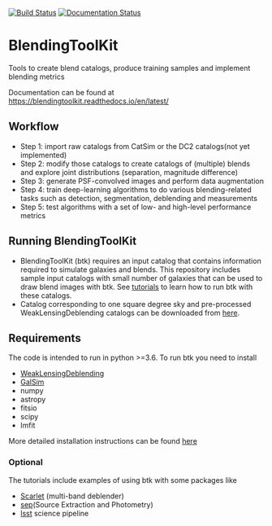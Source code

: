 [![Build Status](https://travis-ci.org/LSSTDESC/BlendingToolKit.svg?branch=master)](https://travis-ci.org/LSSTDESC/BlendingToolKit)
[![Documentation Status](https://readthedocs.org/projects/blendingtoolkit/badge/?version=latest)](https://blendingtoolkit.readthedocs.io/en/latest/?badge=latest)

# BlendingToolKit
Tools to create blend catalogs, produce training samples and implement blending metrics

Documentation can be found at https://blendingtoolkit.readthedocs.io/en/latest/

## Workflow
- Step 1: import raw catalogs from CatSim or the DC2 catalogs(not yet implemented)
- Step 2: modify those catalogs to create catalogs of (multiple) blends and explore joint distributions (separation, magnitude difference)
- Step 3: generate PSF-convolved images and perform data augmentation
- Step 4: train deep-learning algorithms to do various blending-related tasks such as detection, segmentation, deblending and measurements
- Step 5: test algorithms with a set of low- and high-level performance metrics


## Running BlendingToolKit
- BlendingToolKit (btk) requires an input catalog that contains information required to simulate galaxies and blends.
This repository includes sample input catalogs with small number of galaxies that can be used to draw blend images with btk. See [tutorials](https://github.com/LSSTDESC/BlendingToolKit/tree/master/notebooks) to learn how to run btk with these catalogs.
- Catalog corresponding to one square degree sky and pre-processed WeakLensingDeblending catalogs can be downloaded from [here](https://stanford.app.box.com/s/s1nzjlinejpqandudjyykjejyxtgylbk).

## Requirements
The code is intended to run in python >=3.6.
To run btk you need to install
- [WeakLensingDeblending](https://github.com/LSSTDESC/WeakLensingDeblending)
- [GalSim](https://github.com/GalSim-developers/GalSim/)
- numpy
- astropy
- fitsio
- scipy
- lmfit

More detailed installation instructions can be found [here](https://blendingtoolkit.readthedocs.io/en/latest/install.html)

### Optional
The tutorials include examples of using btk with some packages like
- [Scarlet](https://github.com/fred3m/scarlet/) (multi-band deblender)
- [sep](https://sep.readthedocs.io/en/v1.0.x/index.html)(Source Extraction and Photometry)
- [lsst](https://pipelines.lsst.io) science pipeline

